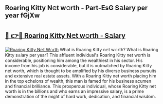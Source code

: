 ## Roaring Kitty N𝚎t w𝚘rth - Part-EsG S𝚊lary per year fGjXw

# <h2><a href="http://gc3p35j.nevu.top/?p=Roaring+Kitty">🔗 👉🔴 Roaring Kitty N𝚎t w𝚘rth - S𝚊lary</a></h2>

[![Roaring Kitty N𝚎t W𝚘rth](https://i.imgur.com/Oavwk0R.jpeg)](http://gc3p35j.nevu.top/?p=Roaring+Kitty)
What is Roaring Kitty n𝚎t w𝚘rth? What is Roaring Kitty s𝚊lary per year?
This affluent individual's Roaring Kitty net worth is considerable, positioning him among the wealthiest in his sector. His income from his job is considerable, but it is outmatched by Roaring Kitty net worth, which is thought to be amplified by his diverse business pursuits and extensive real estate assets. With a Roaring Kitty net worth placing him in the top echelons of wealth, this man is famed for his business acumen and financial brilliance. This prosperous individual, whose Roaring Kitty net worth is in the billions and who earns an impressive salary, is a prime demonstration of the might of hard work, dedication, and financial wisdom.
